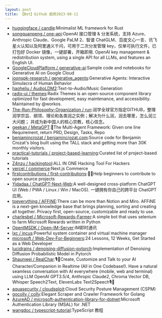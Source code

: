 ```yaml
---
layout: post
title: 【Bot】Github 趋势2023-08-11
---
```


* [huggingface / candle](https://github.com/huggingface/candle):Minimalist ML framework for Rust
* [songquanpeng / one-api](https://github.com/songquanpeng/one-api):OpenAI 接口管理 & 分发系统，支持 Azure、Anthropic Claude、Google PaLM 2、智谱 ChatGLM、百度文心一言、讯飞星火认知以及阿里通义千问，可用于二次分发管理 key，仅单可执行文件，已打包好 Docker 镜像，一键部署，开箱即用. OpenAI key management & redistribution system, using a single API for all LLMs, and features an English UI.
* [GoogleCloudPlatform / generative-ai](https://github.com/GoogleCloudPlatform/generative-ai):Sample code and notebooks for Generative AI on Google Cloud
* [joonspk-research / generative_agents](https://github.com/joonspk-research/generative_agents):Generative Agents: Interactive Simulacra of Human Behavior
* [haoheliu / AudioLDM2](https://github.com/haoheliu/AudioLDM2):Text-to-Audio/Music Generation
* [radix-ui / themes](https://github.com/radix-ui/themes):Radix Themes is an open-source component library optimized for fast development, easy maintenance, and accessibility. Maintained by @workos.
* [The-Run-Philosophy-Organization / run](https://github.com/The-Run-Philosophy-Organization/run):润学全球官方指定GITHUB，整理润学宗旨、纲领、理论和各类润之实例；解决为什么润，润去哪里，怎么润三大问题； 并成为新中国人的核心宗教，核心信念。
* [geekan / MetaGPT](https://github.com/geekan/MetaGPT):🌟The Multi-Agent Framework: Given one line Requirement, return PRD, Design, Tasks, Repo
* [benjamincrozat / benjamincrozat.com](https://github.com/benjamincrozat/benjamincrozat.com):Source code for Benjamin Crozat's blog built using the TALL stack and getting more than 30K monthly visitors.
* [practical-tutorials / project-based-learning](https://github.com/practical-tutorials/project-based-learning):Curated list of project-based tutorials
* [Z4nzu / hackingtool](https://github.com/Z4nzu/hackingtool):ALL IN ONE Hacking Tool For Hackers
* [vercel / commerce](https://github.com/vercel/commerce):Next.js Commerce
* [firstcontributions / first-contributions](https://github.com/firstcontributions/first-contributions):🚀✨Help beginners to contribute to open source projects
* [Yidadaa / ChatGPT-Next-Web](https://github.com/Yidadaa/ChatGPT-Next-Web):A well-designed cross-platform ChatGPT UI (Web / PWA / Linux / Win / MacOS). 一键拥有你自己的跨平台 ChatGPT 应用。
* [toeverything / AFFiNE](https://github.com/toeverything/AFFiNE):There can be more than Notion and Miro. AFFiNE is a next-gen knowledge base that brings planning, sorting and creating all together. Privacy first, open-source, customizable and ready to use.
* [charlesbel / Microsoft-Rewards-Farmer](https://github.com/charlesbel/Microsoft-Rewards-Farmer):A simple bot that uses selenium to farm Microsoft Rewards written in Python
* [OpenIMSDK / Open-IM-Server](https://github.com/OpenIMSDK/Open-IM-Server):IM即时通讯
* [lxc / incus](https://github.com/lxc/incus):Powerful system container and virtual machine manager
* [microsoft / Web-Dev-For-Beginners](https://github.com/microsoft/Web-Dev-For-Beginners):24 Lessons, 12 Weeks, Get Started as a Web Developer
* [lucidrains / denoising-diffusion-pytorch](https://github.com/lucidrains/denoising-diffusion-pytorch):Implementation of Denoising Diffusion Probabilistic Model in Pytorch
* [Shaunwei / RealChar](https://github.com/Shaunwei/RealChar):🎙️🤖Create, Customize and Talk to your AI Character/Companion in Realtime (All in One Codebase!). Have a natural seamless conversation with AI everywhere (mobile, web and terminal) using LLM OpenAI GPT3.5/4, Anthropic Claude2, Chroma Vector DB, Whisper Speech2Text, ElevenLabs Text2Speech🎙️🤖
* [aquasecurity / cloudsploit](https://github.com/aquasecurity/cloudsploit):Cloud Security Posture Management (CSPM)
* [gocolly / colly](https://github.com/gocolly/colly):Elegant Scraper and Crawler Framework for Golang
* [AzureAD / microsoft-authentication-library-for-dotnet](https://github.com/AzureAD/microsoft-authentication-library-for-dotnet):Microsoft Authentication Library (MSAL) for .NET
* [wangdoc / typescript-tutorial](https://github.com/wangdoc/typescript-tutorial):TypeScript 教程
